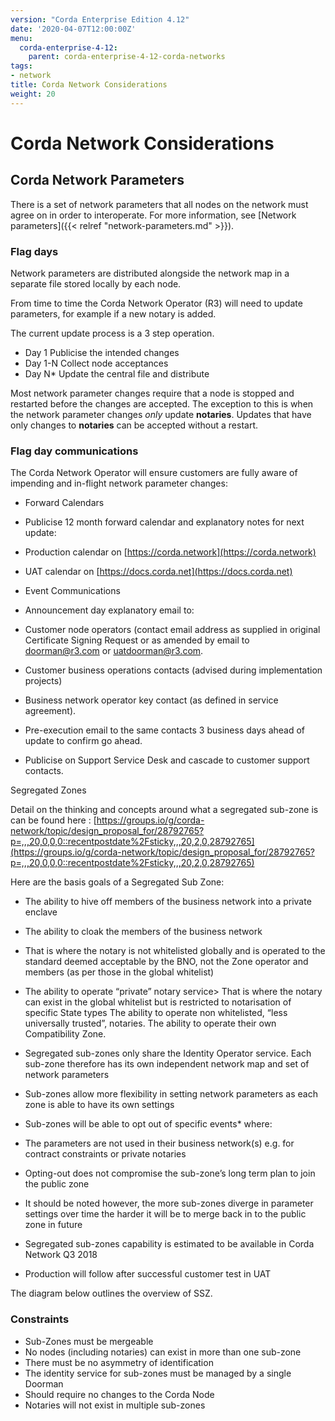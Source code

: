```yaml
---
version: "Corda Enterprise Edition 4.12"
date: '2020-04-07T12:00:00Z'
menu:
  corda-enterprise-4-12:
    parent: corda-enterprise-4-12-corda-networks
tags:
- network
title: Corda Network Considerations
weight: 20
---
```



# Corda Network Considerations


## Corda Network Parameters

There is a set of network parameters that all nodes on the network must agree on in order to interoperate. For more information, see [Network parameters]({{< relref "network-parameters.md" >}}).

### Flag days

Network parameters are distributed alongside the network map in a separate file stored locally by each node.

From time to time the Corda Network Operator (R3) will need to update parameters, for example if a new notary is added.

The current update process is a 3 step operation.

* Day 1 Publicise the intended changes
* Day 1-N Collect node acceptances
* Day N* Update the central file and distribute

Most network parameter changes require that a node is stopped and restarted before the changes are accepted. The exception to this is when the network parameter changes _only_ update **notaries**. Updates that have only changes to **notaries** can be accepted without a restart.

### Flag day communications

The Corda Network Operator will ensure customers are fully aware of impending and in-flight network parameter changes:


* Forward Calendars


* Publicise 12 month forward calendar and explanatory notes for next update:
* Production calendar on [https://corda.network](https://corda.network)
* UAT calendar on [https://docs.corda.net](https://docs.corda.net)


* Event Communications


* Announcement day explanatory email to:


* Customer node operators (contact email address as supplied in original Certificate Signing Request or as amended by email to [doorman@r3.com](mailto:doorman@r3.com) or [uatdoorman@r3.com](mailto:uatdoorman@r3.com).
* Customer business operations contacts (advised during implementation projects)
* Business network operator key contact (as defined in service agreement).


* Pre-execution email to the same contacts 3 business days ahead of update to confirm go ahead.
* Publicise on Support Service Desk and cascade to customer support contacts.

Segregated Zones

Detail on the thinking and concepts around what a segregated sub-zone is can be found here : [https://groups.io/g/corda-network/topic/design_proposal_for/28792765?p=,,,20,0,0,0::recentpostdate%2Fsticky,,,20,2,0,28792765](https://groups.io/g/corda-network/topic/design_proposal_for/28792765?p=,,,20,0,0,0::recentpostdate%2Fsticky,,,20,2,0,28792765)

Here are the basis goals of a Segregated Sub Zone:


* The ability to hive off members of the business network into a private enclave
* The ability to cloak the members of the business network
* That is where the notary is not whitelisted globally and is operated to the standard deemed acceptable by the BNO, not the Zone operator and members (as per those in the global whitelist)
* The ability to operate “private” notary service>
That is where the notary can exist in the global whitelist but is restricted to notarisation of specific State types
The ability to operate non whitelisted, “less universally trusted”, notaries.
The ability to operate their own Compatibility Zone.

* Segregated sub-zones only share the Identity Operator service. Each sub-zone therefore has its own independent network map and set of network parameters
* Sub-zones allow more flexibility in setting network parameters as each zone is able to have its own settings
* Sub-zones will be able to opt out of specific events* where:


* The parameters are not used in their business network(s) e.g. for contract constraints or private notaries
* Opting-out does not compromise the sub-zone’s long term plan to join the public zone


* It should be noted however, the more sub-zones diverge in parameter settings over time the harder it will be to merge back in to the public zone in future
* Segregated sub-zones capability is estimated to be available in Corda Network Q3 2018
* Production will follow after successful customer test in UAT

The diagram below outlines the overview of SSZ.



### Constraints


* Sub-Zones must be mergeable
* No nodes (including notaries) can exist in more than one sub-zone
* There must be no asymmetry of identification
* The identity service for sub-zones must be managed by a single Doorman
* Should require no changes to the Corda Node
* Notaries will not exist in multiple sub-zones

